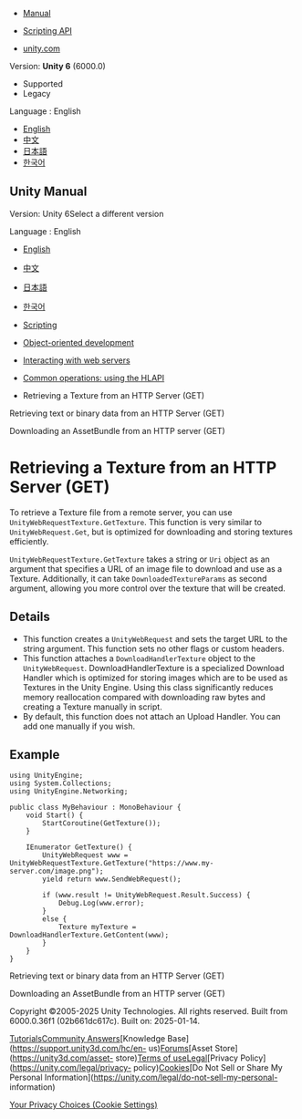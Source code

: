 [](https://docs.unity3d.com)

  * [Manual](../Manual/index.html)
  * [Scripting API](../ScriptReference/index.html)

  * [unity.com](https://unity.com/)

Version: **Unity 6** (6000.0)

  * Supported
  * Legacy

Language : English

  * [English](/Manual/web-request-retrieving-texture.html)
  * [中文](/cn/current/Manual/web-request-retrieving-texture.html)
  * [日本語](/ja/current/Manual/web-request-retrieving-texture.html)
  * [한국어](/kr/current/Manual/web-request-retrieving-texture.html)

[](https://docs.unity3d.com)

## Unity Manual

Version: Unity 6Select a different version

Language : English

  * [English](/Manual/web-request-retrieving-texture.html)
  * [中文](/cn/current/Manual/web-request-retrieving-texture.html)
  * [日本語](/ja/current/Manual/web-request-retrieving-texture.html)
  * [한국어](/kr/current/Manual/web-request-retrieving-texture.html)

  * [Scripting](scripting.html)
  * [Object-oriented development](object-oriented-development.html)
  * [Interacting with web servers](web-request.html)
  * [Common operations: using the HLAPI](web-request-hlapi.html)
  * Retrieving a Texture from an HTTP Server (GET)

[](web-request-retrieving-text-binary-data.html)

Retrieving text or binary data from an HTTP Server (GET)

[](web-request-downloading-asset-bundle.html)

Downloading an AssetBundle from an HTTP server (GET)

# Retrieving a Texture from an HTTP Server (GET)

To retrieve a Texture file from a remote server, you can use
`UnityWebRequestTexture.GetTexture`. This function is very similar to
`UnityWebRequest.Get`, but is optimized for downloading and storing textures
efficiently.

`UnityWebRequestTexture.GetTexture` takes a string or `Uri` object as an
argument that specifies a URL of an image file to download and use as a
Texture. Additionally, it can take `DownloadedTextureParams` as second
argument, allowing you more control over the texture that will be created.

## Details

  * This function creates a `UnityWebRequest` and sets the target URL to the string argument. This function sets no other flags or custom headers.
  * This function attaches a `DownloadHandlerTexture` object to the `UnityWebRequest`. DownloadHandlerTexture is a specialized Download Handler which is optimized for storing images which are to be used as Textures in the Unity Engine. Using this class significantly reduces memory reallocation compared with downloading raw bytes and creating a Texture manually in script.
  * By default, this function does not attach an Upload Handler. You can add one manually if you wish.

## Example

    
    
    using UnityEngine;
    using System.Collections;
    using UnityEngine.Networking;
     
    public class MyBehaviour : MonoBehaviour {
        void Start() {
            StartCoroutine(GetTexture());
        }
     
        IEnumerator GetTexture() {
            UnityWebRequest www = UnityWebRequestTexture.GetTexture("https://www.my-server.com/image.png");
            yield return www.SendWebRequest();
    
            if (www.result != UnityWebRequest.Result.Success) {
                Debug.Log(www.error);
            }
            else {
                Texture myTexture = DownloadHandlerTexture.GetContent(www);
            }
        }
    }
    

[](web-request-retrieving-text-binary-data.html)

Retrieving text or binary data from an HTTP Server (GET)

[](web-request-downloading-asset-bundle.html)

Downloading an AssetBundle from an HTTP server (GET)

Copyright ©2005-2025 Unity Technologies. All rights reserved. Built from
6000.0.36f1 (02b661dc617c). Built on: 2025-01-14.

[Tutorials](https://learn.unity.com/)[Community
Answers](https://answers.unity3d.com)[Knowledge
Base](https://support.unity3d.com/hc/en-
us)[Forums](https://forum.unity3d.com)[Asset Store](https://unity3d.com/asset-
store)[Terms of
use](https://docs.unity3d.com/Manual/TermsOfUse.html)[Legal](https://unity.com/legal)[Privacy
Policy](https://unity.com/legal/privacy-
policy)[Cookies](https://unity.com/legal/cookie-policy)[Do Not Sell or Share
My Personal Information](https://unity.com/legal/do-not-sell-my-personal-
information)

[Your Privacy Choices (Cookie Settings)](javascript:void\(0\);)

